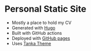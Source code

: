 # Personal Static Site
- Mostly a place to hold my CV
- Generated with [Hugo](https://gohugo.io/documentation/)
- Built with GitHub actions
- Deployed with [GitHub pages](https://gohugo.io/hosting-and-deployment/hosting-on-github/)
- Uses [Tanka Theme](https://themes.gohugo.io/hugo-tanka/)
